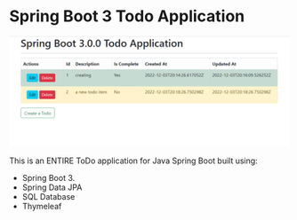 # Spring Boot 3 Todo Application

![spring boot todo application](./screenshot.png)

This is an ENTIRE ToDo application for Java Spring Boot built using:
- Spring Boot 3.
- Spring Data JPA
- SQL Database
- Thymeleaf

